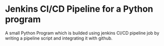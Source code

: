 # Jenkins CI/CD Pipeline for a Python program

A small Python Program which is builded using jenkins CI/CD pipeline job by writing a pipeline script and integrating it with github.
